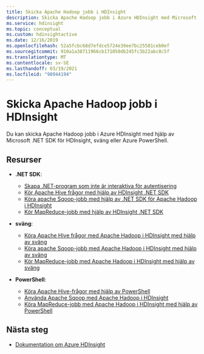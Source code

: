 ```yaml
---
title: Skicka Apache Hadoop jobb i HDInsight
description: Skicka Apache Hadoop jobb i Azure HDInsight med Microsoft .NET SDK, sväng eller PowerShell
ms.service: hdinsight
ms.topic: conceptual
ms.custom: hdinsightactive
ms.date: 12/16/2019
ms.openlocfilehash: 52a5fcbc68d7efdce5724e39ee7bc25581ceb0ef
ms.sourcegitcommit: 910a1a38711966cb171050db245fc3b22abc8c5f
ms.translationtype: MT
ms.contentlocale: sv-SE
ms.lasthandoff: 03/19/2021
ms.locfileid: "98944194"
---
```

# <a name="submit-apache-hadoop-jobs-in-hdinsight"></a>Skicka Apache Hadoop jobb i HDInsight

Du kan skicka Apache Hadoop jobb i Azure HDInsight med hjälp av Microsoft .NET SDK för HDInsight, sväng eller Azure PowerShell.

## <a name="resources"></a>Resurser

- **.NET SDK**:

  - [Skapa .NET-program som inte är interaktiva för autentisering](../hdinsight-create-non-interactive-authentication-dotnet-applications.md)
  - [Kör Apache Hive frågor med hjälp av HDInsight .NET SDK](apache-hadoop-use-hive-dotnet-sdk.md)
  - [Köra apache Sqoop-jobb med hjälp av .NET SDK för Apache Hadoop i HDInsight](apache-hadoop-use-sqoop-dotnet-sdk.md)
  - [Kör MapReduce-jobb med hjälp av HDInsight .NET SDK](apache-hadoop-use-mapreduce-dotnet-sdk.md)

- **sväng**:

  - [Köra Apache Hive frågor med Apache Hadoop i HDInsight med hjälp av sväng](apache-hadoop-use-hive-curl.md)
  - [Köra apache Sqoop-jobb med Apache Hadoop i HDInsight med hjälp av sväng](apache-hadoop-use-sqoop-curl.md)
  - [Kör MapReduce-jobb med Apache Hadoop i HDInsight med hjälp av sväng](apache-hadoop-use-mapreduce-curl.md)

- **PowerShell**:

  - [Köra Apache Hive-frågor med hjälp av PowerShell](apache-hadoop-use-hive-powershell.md)
  - [Använda Apache Sqoop med Apache Hadoop i HDInsight](apache-hadoop-use-sqoop-powershell.md)
  - [Köra MapReduce-jobb med Apache Hadoop i HDInsight med hjälp av PowerShell](apache-hadoop-use-mapreduce-powershell.md)

## <a name="next-steps"></a>Nästa steg

- [Dokumentation om Azure HDInsight](../index.yml)